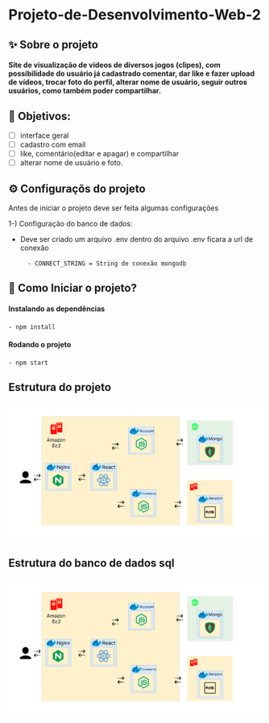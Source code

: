 # Projeto-de-Desenvolvimento-Web-2


## ✨ Sobre o projeto

<h4>Site de visualização de vídeos de diversos jogos (clipes), com possibilidade do usuário já cadastrado comentar, dar like e fazer upload de vídeos, trocar foto do perfil, alterar nome de usuário, seguir outros usuários, como também poder compartilhar.</h4>

## 📌 Objetivos: 

- [ ] interface geral
- [ ] cadastro com email
- [ ] like, comentário(editar e apagar) e compartilhar 
- [ ] alterar nome de usuário e foto.

## ⚙️ Configuraçõs do projeto
Antes de iniciar o projeto deve ser feita algumas configurações

1-) Configuração do banco de dados:
- Deve ser criado um arquivo .env dentro do arquivo .env ficara a url de conexão 
       
        - CONNECT_STRING = String de conexão mongodb
    

## 🚀 Como Iniciar o projeto? 

#### Instalando as dependências 
    - npm install 


#### Rodando o projeto 
    - npm start

## Estrutura do projeto 

<img src='./ReadmeImages/detals.png'>

## Estrutura do banco de dados sql 

<img src='./ReadmeImages/detals.png'>

